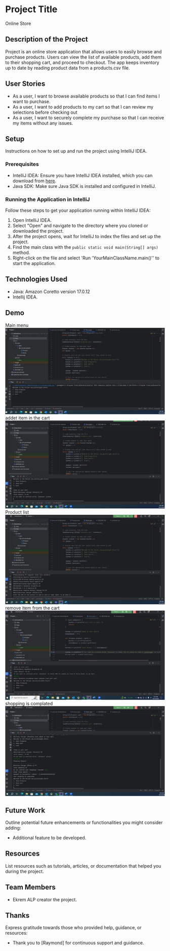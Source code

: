 # Project Title
Online Store

## Description of the Project
Project is an online store application that allows users to easily browse and purchase products. Users can view the list of available products, add them to their shopping cart, and proceed to checkout. The app keeps inventory up to date by reading product data from a products.csv file.




## User Stories
- As a user, I want to browse available products so that I can find items I want to purchase.
- As a user, I want to add products to my cart so that I can review my selections before checking out
- As a user, I want to securely complete my purchase so that I can receive my items without any issues.


## Setup

Instructions on how to set up and run the project using IntelliJ IDEA.

### Prerequisites

- IntelliJ IDEA: Ensure you have IntelliJ IDEA installed, which you can download from [here](https://www.jetbrains.com/idea/download/).
- Java SDK: Make sure Java SDK is installed and configured in IntelliJ.

### Running the Application in IntelliJ

Follow these steps to get your application running within IntelliJ IDEA:

1. Open IntelliJ IDEA.
2. Select "Open" and navigate to the directory where you cloned or downloaded the project.
3. After the project opens, wait for IntelliJ to index the files and set up the project.
4. Find the main class with the `public static void main(String[] args)` method.
5. Right-click on the file and select 'Run 'YourMainClassName.main()'' to start the application.

## Technologies Used

- Java:  Amazon Coretto version 17.0.12
- Intellij IDEA.

## Demo
Main menu
![main menu.JPG](imgs%2Fmain%20menu.JPG)
addet item in the cart
![addet item on the cart.JPG](imgs%2Faddet%20item%20on%20the%20cart.JPG)
Product list
![product list.JPG](imgs%2Fproduct%20list.JPG)
remove item from the cart
![removet item from the cart.JPG](imgs%2Fremovet%20item%20from%20the%20cart.JPG)
shopping is complated
![Shopping is complated.JPG](imgs%2FShopping%20is%20complated.JPG)
## Future Work

Outline potential future enhancements or functionalities you might consider adding:

- Additional feature to be developed.



## Resources

List resources such as tutorials, articles, or documentation that helped you during the project.


## Team Members

-  Ekrem ALP  creator the project.


## Thanks

Express gratitude towards those who provided help, guidance, or resources:

- Thank you to [Raymond] for continuous support and guidance.


